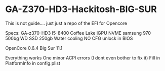 # GA-Z370-HD3-Hackitosh-BIG-SUR

This is not guide.... just just a repo of the EFI for Opencore

Specs:
GA-z370-HD3 
I5-8400 Coffee Lake
iGPU
NVME samsung 970 500bg
WD SSD 250gb
Water cooling
NO CFG unlock in BIOS

OpenCore 0.6.4 
Big Sur 11.1

Everything works 
One minor ACPI errors (I dont even bother to fix it)
Fill in PlatformInfo in config.plist
